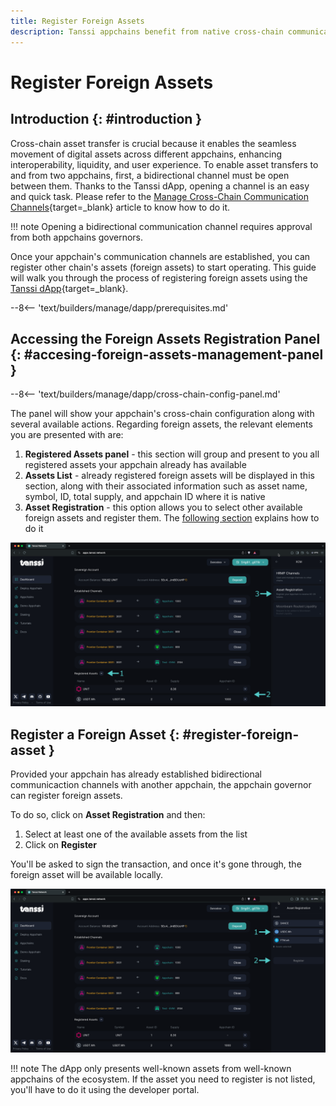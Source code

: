 ```yaml
---
title: Register Foreign Assets
description: Tanssi appchains benefit from native cross-chain communication, enabling smooth and fast token transfers between the token’s native chain and other chains.
---
```


# Register Foreign Assets

## Introduction {: #introduction }

Cross-chain asset transfer is crucial because it enables the seamless movement of digital assets across different appchains, enhancing interoperability, liquidity, and user experience. To enable asset transfers to and from two appchains, first, a bidirectional channel must be open between them. Thanks to the Tanssi dApp, opening a channel is an easy and quick task. Please refer to the [Manage Cross-Chain Communication Channels](/builders/manage/dapp/xcm-channels/){target=\_blank} article to know how to do it.

!!! note
    Opening a bidirectional communication channel requires approval from both appchains governors.

Once your appchain's communication channels are established, you can register other chain's assets (foreign assets) to start operating. This guide will walk you through the process of registering foreign assets using the [Tanssi dApp](https://apps.tanssi.network){target=\_blank}.

--8<-- 'text/builders/manage/dapp/prerequisites.md'

## Accessing the Foreign Assets Registration Panel {: #accesing-foreign-assets-management-panel }

--8<-- 'text/builders/manage/dapp/cross-chain-config-panel.md'

The panel will show your appchain's cross-chain configuration along with several available actions. Regarding foreign assets, the relevant elements you are presented with are:

1. **Registered Assets panel** - this section will group and present to you all registered assets your appchain already has available
2. **Assets List** - already registered foreign assets will be displayed in this section, along with their associated information such as asset name, symbol, ID, total supply, and appchain ID where it is native
3. **Asset Registration** - this option allows you to select other available foreign assets and register them. The [following section](#register-foreign-asset) explains how to do it

![The cross-chain management panel](/images/builders/manage/dapp/register-foreign-assets/register-foreign-assets-1.webp)

## Register a Foreign Asset {: #register-foreign-asset }

Provided your appchain has already established bidirectional communicaction channels with another appchain, the appchain governor can register foreign assets.

To do so, click on **Asset Registration** and then:

1. Select at least one of the available assets from the list
2. Click on **Register**

You'll be asked to sign the transaction, and once it's gone through, the foreign asset will be available locally. 

![Asset registration](/images/builders/manage/dapp/register-foreign-assets/register-foreign-assets-2.webp)

!!! note
    The dApp only presents well-known assets from well-known appchains of the ecosystem. If the asset you need to register is not listed, you'll have to do it using the developer portal.